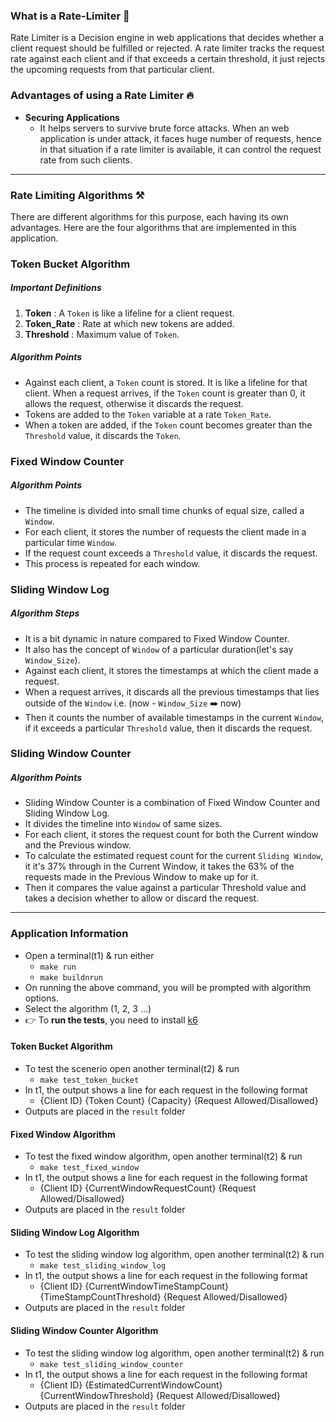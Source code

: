 ### What is a Rate-Limiter 🤔

Rate Limiter is a Decision engine in web applications that decides whether a client request should be fulfilled or rejected. A rate limiter tracks the request rate against each client and if that exceeds a certain threshold, it just rejects the upcoming requests from that particular client.

### Advantages of using a Rate Limiter 🔥 
- **Securing Applications**
    - It helps servers to survive brute force attacks. When an web application is under attack, it faces huge number of requests, hence in that situation if a rate limiter is available, it can control the request rate from such clients.

---

### Rate Limiting Algorithms ⚒️
There are different algorithms for this purpose, each having its own advantages. Here are the four algorithms that are implemented in this application.

### Token Bucket Algorithm 
##### Important Definitions
1. **Token** : A `Token` is like a lifeline for a client request.
2. **Token_Rate** : Rate at which new tokens are added. 
3. **Threshold** : Maximum value of `Token`.

##### Algorithm Points
- Against each client, a `Token` count is stored. It is like a lifeline for that client. When a request arrives, if the `Token` count is greater than 0, it allows the request, otherwise it discards the request.
- Tokens are added to the `Token` variable at a rate `Token_Rate`.
- When a token are added, if the `Token` count becomes greater than the `Threshold` value, it discards the `Token`.

### Fixed Window Counter
##### Algorithm Points
- The timeline is divided into small time chunks of equal size, called a `Window`.
- For each client, it stores the number of requests the client made in a particular time `Window`.
- If the request count exceeds a `Threshold` value, it discards the request.
- This process is repeated for each window.

### Sliding Window Log
##### Algorithm Steps
- It is a bit dynamic in nature compared to Fixed Window Counter.
- It also has the concept of `Window` of a particular duration(let's say `Window_Size`). 
- Against each client, it stores the timestamps at which the client made a request.
- When a request arrives, it discards all the previous timestamps that lies outside of the `Window` i.e. (now - `Window_Size` ➡️  now)
- Then it counts the number of available timestamps in the current `Window`, if it exceeds a particular `Threshold` value, then it discards the request.

### Sliding Window Counter
##### Algorithm Points
- Sliding Window Counter is a combination of Fixed Window Counter and Sliding Window Log.
- It divides the timeline into `Window` of same sizes.
- For each client, it stores the request count for both the Current window and the Previous window.
- To calculate the estimated request count for the current `Sliding Window`, it it's 37% through in the Current Window, it takes the 63% of the requests made in the Previous Window to make up for it.
- Then it compares the value against a particular Threshold value and takes a decision whether to allow or discard the request.
---

### Application Information

- Open a terminal(t1) & run either
  - `make run`
  - `make buildnrun`
- On running the above command, you will be prompted with algorithm options.
- Select the algorithm (1, 2, 3 ...)
- 👉 To **run the tests**, you need to install [k6](https://k6.io/docs/get-started/installation/)

#### Token Bucket Algorithm

- To test the scenerio open another terminal(t2) & run
  - `make test_token_bucket`
- In t1, the output shows a line for each request in the following format
  - {Client ID} {Token Count} {Capacity} {Request Allowed/Disallowed}
- Outputs are placed in the `result` folder

#### Fixed Window Algorithm

- To test the fixed window algorithm, open another terminal(t2) & run
  - `make test_fixed_window`
- In t1, the output shows a line for each request in the following format
  - {Client ID} {CurrentWindowRequestCount} {Request Allowed/Disallowed}
- Outputs are placed in the `result` folder

#### Sliding Window Log Algorithm

- To test the sliding window log algorithm, open another terminal(t2) & run
  - `make test_sliding_window_log`
- In t1, the output shows a line for each request in the following format
  - {Client ID} {CurrentWindowTimeStampCount} {TimeStampCountThreshold} {Request
    Allowed/Disallowed}
- Outputs are placed in the `result` folder

#### Sliding Window Counter Algorithm

- To test the sliding window log algorithm, open another terminal(t2) & run
  - `make test_sliding_window_counter`
- In t1, the output shows a line for each request in the following format
  - {Client ID} {EstimatedCurrentWindowCount} {CurrentWindowThreshold} {Request
    Allowed/Disallowed}
- Outputs are placed in the `result` folder
